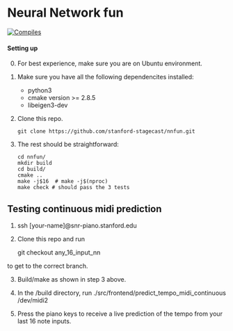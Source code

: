 # Neural Network fun

[![Compiles](https://github.com/stanford-stagecast/nnfun/workflows/Compile/badge.svg?event=push)](https://github.com/stanford-stagecast/nnfun/actions)

#### Setting up

0. For best experience, make sure you are on Ubuntu environment.

1. Make sure you have all the following dependencites installed:

   - python3
   - cmake version >= 2.8.5
   - libeigen3-dev

2. Clone this repo.

   `git clone https://github.com/stanford-stagecast/nnfun.git `

3. The rest should be straightforward:

   ```
   cd nnfun/
   mkdir build
   cd build/
   cmake ..
   make -j$16  # make -j$(nproc)
   make check # should pass the 3 tests
   ```

## Testing continuous midi prediction

1. ssh [your-name]@snr-piano.stanford.edu

2. Clone this repo and run 

   git checkout any_16_input_nn

to get to the correct branch.

3. Build/make as shown in step 3 above.

4. In the /build directory, run ./src/frontend/predict_tempo_midi_continuous /dev/midi2

5. Press the piano keys to receive a live prediction of the tempo from your last 16 note inputs.
